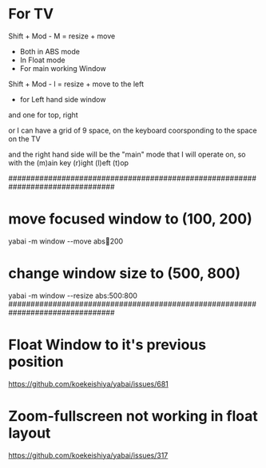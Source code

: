 # For TV

Shift + Mod - M = resize + move
  - Both in ABS mode
  - In Float mode
  - For main working Window

Shift + Mod - l = resize + move to the left
  - for Left hand side window 

and one for top, right


or I can have a grid of 9 space, on the keyboard coorsponding to the space on the TV

and the right hand side will be the "main" mode that I will operate on, so with the (m)ain key (r)ight (l)eft (t)op


################################################################################
# move focused window to (100, 200)
yabai -m window --move abs:100:200

# change window size to (500, 800)
yabai -m window --resize abs:500:800
################################################################################

# Float Window to it's previous position
https://github.com/koekeishiya/yabai/issues/681

# Zoom-fullscreen not working in float layout
https://github.com/koekeishiya/yabai/issues/317
